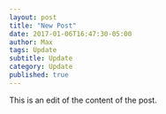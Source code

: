```yaml
---
layout: post
title: "New Post"
date: 2017-01-06T16:47:30-05:00
author: Max
tags: Update
subtitle: Update
category: Update
published: true
---
```


This is an edit of the content of the post. 